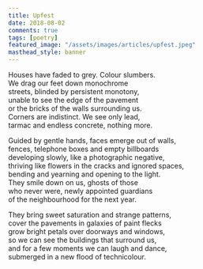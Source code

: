 ```yaml
---  
title: Upfest  
date: 2018-08-02
comments: true  
tags: [poetry]  
featured_image: "/assets/images/articles/upfest.jpeg"
masthead_style: banner
---  
```


Houses have faded to grey. Colour slumbers.  
We drag our feet down monochrome  
streets, blinded by persistent monotony,  
unable to see the edge of the pavement  
or the bricks of the walls surrounding us.  
Corners are indistinct. We see only lead,  
tarmac and endless concrete, nothing more.  

Guided by gentle hands, faces emerge out of walls,  
fences, telephone boxes and empty billboards  
developing slowly, like a photographic negative,  
thriving like flowers in the cracks and ignored spaces,  
bending and yearning and opening to the light.  
They smile down on us, ghosts of those  
who never were, newly appointed guardians  
of the neighbourhood for the next year.  

They bring sweet saturation and strange patterns,  
cover the pavements in galaxies of paint flecks  
grow bright petals over doorways and windows,  
so we can see the buildings that surround us,  
and for a few moments we can laugh and dance,  
submerged in a new flood of technicolour.  
